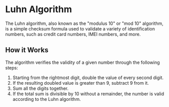 # Luhn Algorithm

The Luhn algorithm, also known as the "modulus 10" or "mod 10" algorithm, is a simple checksum formula used to validate a variety of identification numbers, such as credit card numbers, IMEI numbers, and more.

## How it Works

The algorithm verifies the validity of a given number through the following steps:

1. Starting from the rightmost digit, double the value of every second digit.
2. If the resulting doubled value is greater than 9, subtract 9 from it.
3. Sum all the digits together.
4. If the total sum is divisible by 10 without a remainder, the number is valid according to the Luhn algorithm.